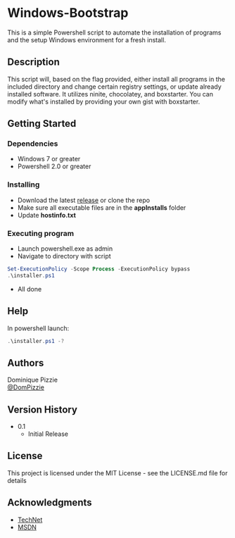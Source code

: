 # Windows-Bootstrap

This is a simple Powershell script to automate the installation of programs and the setup Windows environment for a fresh install.

## Description

This script will, based on the flag provided, either install all programs in the included directory and change certain registry settings, or update already installed software. It utilizes ninite, chocolatey, and boxstarter. You can modify what's installed by providing your own gist with boxstarter.

## Getting Started

### Dependencies

* Windows 7 or greater
* Powershell 2.0 or greater

### Installing

* Download the latest [release]() or clone the repo
* Make sure all executable files are in the **appInstalls** folder
* Update **hostinfo.txt**

### Executing program

* Launch powershell.exe as admin
* Navigate to directory with script
```PowerShell
Set-ExecutionPolicy -Scope Process -ExecutionPolicy bypass
.\installer.ps1
```
* All done

## Help

In powershell launch:
```PowerShell
.\installer.ps1 -?
```

## Authors

Dominique Pizzie  
[@DomPizzie](https://twitter.com/dompizzie)

## Version History

* 0.1
    * Initial Release

## License

This project is licensed under the MIT License - see the LICENSE.md file for details

## Acknowledgments

* [TechNet](https://technet.microsoft.com)
* [MSDN](https://msdn.microsoft.com)
